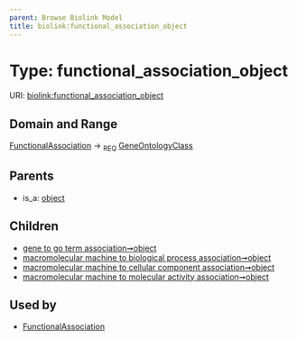 ```yaml
---
parent: Browse Biolink Model
title: biolink:functional_association_object
---
```


# Type: functional_association_object




URI: [biolink:functional_association_object](https://w3id.org/biolink/vocab/functional_association_object)



## Domain and Range

[FunctionalAssociation](FunctionalAssociation.md) ->  <sub>REQ</sub> [GeneOntologyClass](GeneOntologyClass.md)

## Parents

 *  is_a: [object](object.md)

## Children

 *  [gene to go term association➞object](gene_to_go_term_association_object.md)
 *  [macromolecular machine to biological process association➞object](macromolecular_machine_to_biological_process_association_object.md)
 *  [macromolecular machine to cellular component association➞object](macromolecular_machine_to_cellular_component_association_object.md)
 *  [macromolecular machine to molecular activity association➞object](macromolecular_machine_to_molecular_activity_association_object.md)

## Used by

 * [FunctionalAssociation](FunctionalAssociation.md)
